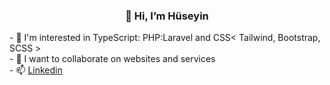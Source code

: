 <h3 style="text-align:center; width:100%">👋 Hi, I’m Hüseyin</h3>
- 👀 I'm interested in TypeScript: <React, NextJS, NestJS> PHP:Laravel and CSS< Tailwind, Bootstrap, SCSS > <br>
- 💞️ I want to collaborate on websites and services <br>
- 📫 <a href="https://www.linkedin.com/in/huseyinatas/">Linkedin</a>

<!---
huseyinatas/huseyinatas is a ✨ special ✨ repository because its `README.md` (this file) appears on your GitHub profile.
You can click the Preview link to take a look at your changes.
--->

